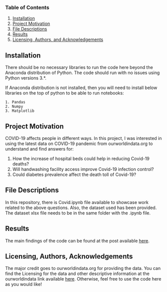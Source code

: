 
### Table of Contents

1. [Installation](#installation)
2. [Project Motivation](#motivation)
3. [File Descriptions](#files)
4. [Results](#results)
5. [Licensing, Authors, and Acknowledgements](#licensing)

## Installation <a name="installation"></a>

There should be no necessary libraries to run the code here beyond the Anaconda distribution of Python. The code should run with no issues using Python versions 3.*.

If Anaconda distribution is not installed, then you will need to install below libraries on the top of python to be able to run notebooks:

    1. Pandas
    2. Numpy
    3. Matplotlib


## Project Motivation<a name="motivation"></a>

COVID-19 affects people in different ways. In this project, I was interested in using the latest data on COVID-19 pandemic from ourworldindata.org to understand and find answers for:

  1. How the increase of hospital beds could help in reducing Covid-19 deaths?
  2. Will handwashing facility access improve Covid-19 infection control?
  3. Could diabetes prevalence affect the death toll of Covid-19?

## File Descriptions <a name="files"></a>

In this repository, there is Covid.ipynb file available to showcase work related to the above questions. Also, the dataset used has been provided. The dataset xlsx file needs to be in the same folder with the .ipynb file.

## Results<a name="results"></a>

The main findings of the code can be found at the post available [here](https://medium.com/@hassan.0.alnasser/risk-factors-of-covid-19-death-98adbb9600aa).

## Licensing, Authors, Acknowledgements<a name="licensing"></a>

The major credit goes to ourworldindata.org for providing the data.  You can find the Licensing for the data and other descriptive information at the ourworldindata link available [here](https://ourworldindata.org/coronavirus-data). Otherwise, feel free to use the code here as you would like! 

